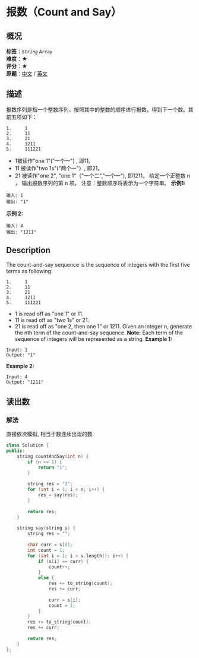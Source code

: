 # 报数（Count and Say）
## 概况
**标签**：*`String`*  *`Array`*<br>
**难度**：★<br>
**评分**：★<br>
**原题**：[中文](https://leetcode-cn.com/problems/count-and-say) / [英文](https://leetcode.com/problems/count-and-say)
## 描述
报数序列是指一个整数序列，按照其中的整数的顺序进行报数，得到下一个数。其前五项如下：
```
1.     1
2.     11
3.     21
4.     1211
5.     111221
```
- 1被读作"one 1"("一个一") , 即11。
- 11 被读作"two 1s"("两个一"）, 即21。
- 21 被读作"one 2", "one 1"（"一个二","一个一"), 即1211。
给定一个正整数 n ，
输出报数序列的第 n 项。
注意：整数顺序将表示为一个字符串。
**示例1:**
```
输入: 1
输出: "1"
```
**示例 2:**
```
输入: 4
输出: "1211"
```
## Description
The count-and-say sequence is the sequence of integers with the first five terms as following:
```
1.     1
2.     11
3.     21
4.     1211
5.     111221
```
- 1 is read off as "one 1" or 11.
- 11 is read off as "two 1s" or 21.
- 21 is read off as "one 2, then one 1" or 1211.
Given an integer n, generate the nth term of the count-and-say sequence.
**Note:**
 Each term of the sequence of integers will be represented as a string.
**Example 1:**
```
Input: 1
Output: "1"
```
**Example 2:**
```
Input: 4
Output: "1211"
```
## 读出数
### 解法
直接依次模拟, 相当于数连续出现的数.
```c++
class Solution {
public:
    string countAndSay(int n) {
        if (n <= 1) {
            return "1";
        }
        
        string res = "1";
        for (int i = 1; i < n; i++) {
            res = say(res);
        }
        
        return res;
    }
    
    string say(string s) {
        string res = "";
        
        char curr = s[0];
        int count = 1;
        for (int i = 1; i < s.length(); i++) {
            if (s[i] == curr) {
                count++;
            }
            else {
                res += to_string(count);
                res += curr;
                
                curr = s[i];
                count = 1;
            }
        }
        res += to_string(count);
        res += curr;
        
        return res;
    }
};
```